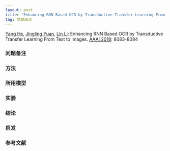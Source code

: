 ```yaml
---
layout: post
title: "Enhancing RNN Based OCR by Transductive Transfer Learning From Text to Images"
tag: 文献阅读
---
```


[Yang He](https://dblp.uni-trier.de/pers/hd/h/He_0003:Yang), [Jingling Yuan](https://dblp.uni-trier.de/pers/hd/y/Yuan:Jingling), [Lin Li](https://dblp.uni-trier.de/pers/hd/l/Li:Lin):
Enhancing RNN Based OCR by Transductive Transfer Learning From Text to Images. [AAAI 2018](https://dblp.uni-trier.de/db/conf/aaai/aaai2018.html#HeYL18): 8083-8084

### 问题备注





### 方法







### 所用模型





### 实验





### 结论





### 启发





### 参考文献







